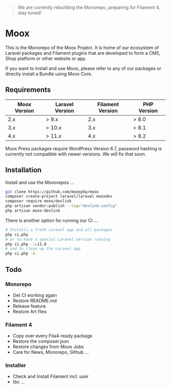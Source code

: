 > We are currently rebuilding the Monorepo, preparing for Filament 4, stay tuned!

# Moox

This is the Monorepo of the Moox Project. It is home of our ecosystem of Laravel packages and Filament plugins that are developed to form a CMS, Shop platform or other website or app.

If you want to install and use Moox, please refer to any of our packages or directly install a Bundle using Moox Core.

## Requirements

| Moox Version | Laravel Version | Filament Version | PHP Version |
| ------------ | --------------- | ---------------- | ----------- |
| 2.x          | \> 9.x          | 2.x              | \> 8.0      |
| 3.x          | \> 10.x         | 3.x              | \> 8.1      |
| 4.x          | \> 11.x         | 4.x              | \> 8.2      |

Moox Press packages require WordPress Version 6.7, password hashing is currently not compatible with newer versions. We will fix that soon.

## Installation

Install and use the Monorepos ...

```bash
git clone https://github.com/mooxphp/moox
composer create-project laravel/laravel mooxdev
composer require moox/devlink
php artisan vendor:publish --tag="devlink-config"
php artisan moox:devlink
```

There is another option for running our CI ...

```bash
# Installs a fresh Laravel app and all packages
php ci.php
# or to have a special Laravel version running
php ci.php -l=11.0
# and to clean up the Laravel app
php ci.php -d
```

## Todo

### Monorepo

-   Get CI working again
-   Restore README.md
-   Release feature
-   Restore Art files

### Filament 4

-   Copy over every Fila4-ready package
-   Restore the composer.json
-   Restore changes from Moox Jobs
-   Care for News, Monorepo, Github ...

### Installer

-   Check and Install Filament incl. user
-   tbc ...
